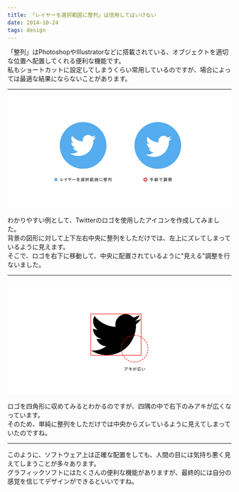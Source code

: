 ```yaml
---
title: 「レイヤーを選択範囲に整列」は信用してはいけない
date: 2014-10-24
tags: design
---
```


「整列」はPhotoshopやIllustratorなどに搭載されている、オブジェクトを適切な位置へ配置してくれる便利な機能です。  
私もショートカットに設定してしまうくらい常用しているのですが、場合によっては最適な結果にならないことがあります。

-----

![](/images/blog/20141024_1.jpg)

わかりやすい例として、Twitterのロゴを使用したアイコンを作成してみました。   
背景の図形に対して上下左右中央に整列をしただけでは、左上にズレてしまっているように見えます。  
そこで、ロゴを右下に移動して、中央に配置されているように&quot;見える&quot;調整を行ないました。

-----

![](/images/blog/20141024_2.jpg)

ロゴを四角形に収めてみるとわかるのですが、四隅の中で右下のみアキが広くなっています。  
そのため、単純に整列をしただけでは中央からズレているように見えてしまっていたのですね。

-----

このように、ソフトウェア上は正確な配置をしても、人間の目には気持ち悪く見えてしまうことが多々あります。  
グラフィックソフトにはたくさんの便利な機能がありますが、最終的には自分の感覚を信じてデザインができるといいですね。